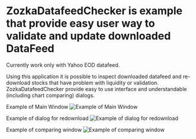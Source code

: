 # ZozkaDatafeedChecker is example that provide easy user way to validate and update downloaded DataFeed
Currently work only with Yahoo EOD datafeed.

Using this application it is possible to inspect downloaded datafeed and re-download stocks that have problem with liquidity or validation. 
ZozkaDatafeedChecker provide easy to use interface and understandable (including chart comparing) dialogs.

Example of Main Window
![Example of Main Window](https://github.com/sidorovis/stsc/blob/master/stsc.frontend.zozka/images/ZozkaDatafeedChecker/001.png)

Example of dialog for redownload
![Example of dialog for redownload](https://github.com/sidorovis/stsc/blob/master/stsc.frontend.zozka/images/ZozkaDatafeedChecker/002.png)

Example of comparing window
![Example of comparing window](https://github.com/sidorovis/stsc/blob/master/stsc.frontend.zozka/images/ZozkaDatafeedChecker/003.png)
